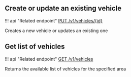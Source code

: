 ## Create or update an existing vehicle

!!! api "Related endpoint"
    [PUT /v1/vehicles/{id}](https://app.swaggerhub.com/apis-docs/Shotl-transportation/maas/1.0.0-draft#/Vehicles/putVehicle)

Creates a new vehicle or updates an existing one

## Get list of vehicles

!!! api "Related endpoint"
    [GET /v1/vehicles](https://app.swaggerhub.com/apis-docs/Shotl-transportation/maas/1.0.0-draft#/Vehicles/getVehicles)

Returns the available list of vehicles for the specified area
